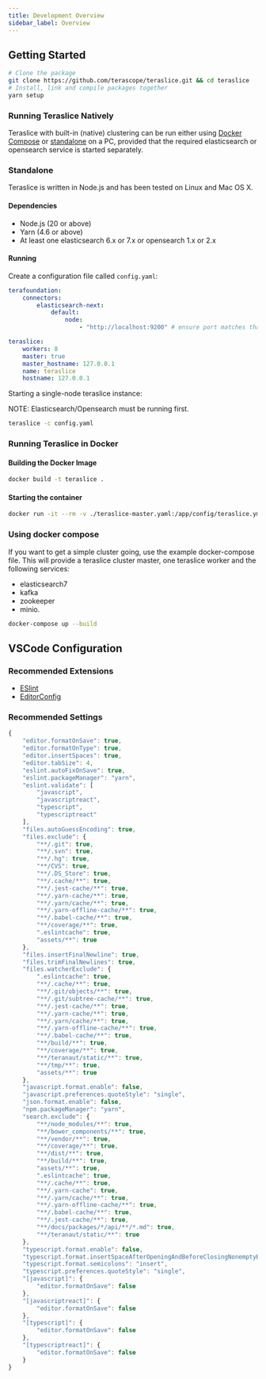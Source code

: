 ```yaml
---
title: Development Overview
sidebar_label: Overview
---
```


## Getting Started

```sh
# Clone the package
git clone https://github.com/terascope/teraslice.git && cd teraslice
# Install, link and compile packages together
yarn setup
```

### Running Teraslice Natively

Teraslice with built-in (native) clustering can be run either using [Docker Compose](#using-docker-compose) or [standalone](#standalone) on a PC, provided that the required elasticsearch or opensearch service is started separately.

### Standalone

Teraslice is written in Node.js and has been tested on Linux and Mac OS X.

#### Dependencies

- Node.js (20 or above)
- Yarn (4.6 or above)
- At least one elasticsearch 6.x or 7.x or opensearch 1.x or 2.x

#### Running

Create a configuration file called `config.yaml`:

```yaml
terafoundation:
    connectors:
        elasticsearch-next:
            default:
                node:
                    - "http://localhost:9200" # ensure port matches that of your ES/OS instance

teraslice:
    workers: 8
    master: true
    master_hostname: 127.0.0.1
    name: teraslice
    hostname: 127.0.0.1
```

Starting a single-node teraslice instance:

NOTE: Elasticsearch/Opensearch must be running first.

```sh
teraslice -c config.yaml
```

### Running Teraslice in Docker

#### Building the Docker Image

```sh
docker build -t teraslice .
```

#### Starting the container

```sh
docker run -it --rm -v ./teraslice-master.yaml:/app/config/teraslice.yml teraslice
```

### Using docker compose

If you want to get a simple cluster going, use the example docker-compose file. This will provide a teraslice cluster master, one teraslice worker and the following services:

- elasticsearch7
- kafka
- zookeeper
- minio.

```sh
docker-compose up --build
```

## VSCode Configuration

### Recommended Extensions

- [ESlint](https://github.com/Microsoft/vscode-eslint)
- [EditorConfig](https://github.com/editorconfig/editorconfig-vscode)

### Recommended Settings

```js
{
    "editor.formatOnSave": true,
    "editor.formatOnType": true,
    "editor.insertSpaces": true,
    "editor.tabSize": 4,
    "eslint.autoFixOnSave": true,
    "eslint.packageManager": "yarn",
    "eslint.validate": [
        "javascript",
        "javascriptreact",
        "typescript",
        "typescriptreact"
    ],
    "files.autoGuessEncoding": true,
    "files.exclude": {
        "**/.git": true,
        "**/.svn": true,
        "**/.hg": true,
        "**/CVS": true,
        "**/.DS_Store": true,
        "**/.cache/**": true,
        "**/.jest-cache/**": true,
        "**/.yarn-cache/**": true,
        "**/.yarn/cache/**": true,
        "**/.yarn-offline-cache/**": true,
        "**/.babel-cache/**": true,
        "**/coverage/**": true,
        ".eslintcache": true,
        "assets/**": true
    },
    "files.insertFinalNewline": true,
    "files.trimFinalNewlines": true,
    "files.watcherExclude": {
        ".eslintcache": true,
        "**/.cache/**": true,
        "**/.git/objects/**": true,
        "**/.git/subtree-cache/**": true,
        "**/.jest-cache/**": true,
        "**/.yarn-cache/**": true,
        "**/.yarn/cache/**": true,
        "**/.yarn-offline-cache/**": true,
        "**/.babel-cache/**": true,
        "**/build/**": true,
        "**/coverage/**": true,
        "**/teranaut/static/**": true,
        "**/tmp/**": true,
        "assets/**": true
    },
    "javascript.format.enable": false,
    "javascript.preferences.quoteStyle": "single",
    "json.format.enable": false,
    "npm.packageManager": "yarn",
    "search.exclude": {
        "**/node_modules/**": true,
        "**/bower_components/**": true,
        "**/vendor/**": true,
        "**/coverage/**": true,
        "**/dist/**": true,
        "**/build/**": true,
        "assets/**": true,
        ".eslintcache": true,
        "**/.cache/**": true,
        "**/.yarn-cache": true,
        "**/.yarn/cache/**": true,
        "**/.yarn-offline-cache/**": true,
        "**/.babel-cache/**": true,
        "**/.jest-cache/**": true,
        "**/docs/packages/*/api/**/*.md": true,
        "**/teranaut/static/**": true
    },
    "typescript.format.enable": false,
    "typescript.format.insertSpaceAfterOpeningAndBeforeClosingNonemptyBrackets": true,
    "typescript.format.semicolons": "insert",
    "typescript.preferences.quoteStyle": "single",
    "[javascript]": {
        "editor.formatOnSave": false
    },
    "[javascriptreact]": {
        "editor.formatOnSave": false
    },
    "[typescript]": {
        "editor.formatOnSave": false
    },
    "[typescriptreact]": {
        "editor.formatOnSave": false
    }
}
```

